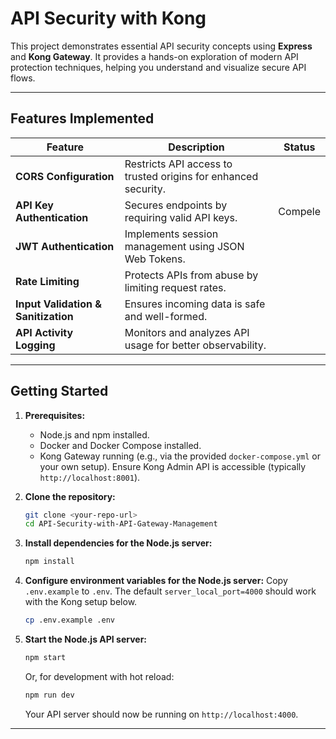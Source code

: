 # API Security with Kong

This project demonstrates essential API security concepts using **Express** and **Kong Gateway**. It provides a hands-on exploration of modern API protection techniques, helping you understand and visualize secure API flows.

---

## Features Implemented

| Feature                        | Description                                                    | Status      |
|---------------------------------|----------------------------------------------------------------|-------------|
| **CORS Configuration**          | Restricts API access to trusted origins for enhanced security.  |  |
| **API Key Authentication**      | Secures endpoints by requiring valid API keys.                  | Compele |
| **JWT Authentication**          | Implements session management using JSON Web Tokens.            |  |
| **Rate Limiting**               | Protects APIs from abuse by limiting request rates.             |  |
| **Input Validation & Sanitization** | Ensures incoming data is safe and well-formed.             |  |
| **API Activity Logging**        | Monitors and analyzes API usage for better observability.       |  |

---

## Getting Started

1.  **Prerequisites:**
    *   Node.js and npm installed.
    *   Docker and Docker Compose installed.
    *   Kong Gateway running (e.g., via the provided `docker-compose.yml` or your own setup). Ensure Kong Admin API is accessible (typically `http://localhost:8001`).

2.  **Clone the repository:**
    ```bash
    git clone <your-repo-url>
    cd API-Security-with-API-Gateway-Management
    ```

3.  **Install dependencies for the Node.js server:**
    ```bash
    npm install
    ```

4.  **Configure environment variables for the Node.js server:**
    Copy `.env.example` to `.env`. The default `server_local_port=4000` should work with the Kong setup below.
    ```bash
    cp .env.example .env
    ```

5.  **Start the Node.js API server:**
    ```bash
    npm start
    ```
    Or, for development with hot reload:
    ```bash
    npm run dev
    ```
    Your API server should now be running on `http://localhost:4000`.

---
